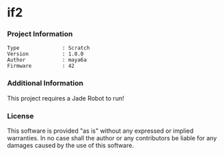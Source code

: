 if2
================



### Project Information
```
Type              : Scratch
Version           : 1.0.0
Author            : maya6a
Firmware          : 42
```

### Additional Information
This project requires a Jade Robot to run!

### License
This software is provided "as is" without any expressed or implied warranties.  In no case shall the author or any contributors be liable for any damages caused by the use of this software.

